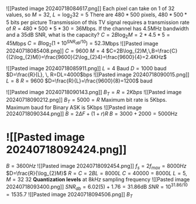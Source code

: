 ![[Pasted image 20240718084617.png]]
Each pixel can take on 1 of 32 values, so $M=32$, $L=\log_{2}32=5$
There are $480*500$ pixels, $480*500*5$  bits per picture
Transmission of this TV signal requires a transmission rate of $R=480*500*5*30=36$Mbps. 
If the channel has 4.5MHz bandwidth and a 35dB SNR, what is the capacity?
$C=2B\log_{2}M=2*4.5*5=45$Mbps
$C=B\log_{2}(1+10^{SNR_{dB}/10})=52.3$Mbps
![[Pasted image 20240718085408.png]]
$C=9600$
$M=4$
$C=2B\log_{2}M,\,B=\frac{C}{(2\log_{2}M)}=\frac{9600}{2\log_{2}4}=\frac{9600}{4}=2.4KHz$

![[Pasted image 20240718085911.png]]
$L=4$
Baud $D=1000$ baud
$D=\frac{R}{L}, \, R=DL=4000$bps
![[Pasted image 20240718090015.png]]
$L=8$
$R=9600$
$D=\frac{R}{L}=\frac{9600}{8}=1200$ baud

![[Pasted image 20240718090143.png]]
$B_{T}=R=2Kbps$
![[Pasted image 20240718090212.png]]
$B_{T}=5000=R$
Maximum bit rate is 5Kbps. Maximum baud for Binary ASK is 5Kbps
![[Pasted image 20240718090344.png]]
$B=2\Delta F+(1+r)R$
$B=3000+2000=5000$Hz
# ![[Pasted image 20240718092424.png]]
$B=3600Hz$ 
![[Pasted image 20240718092454.png]]
$f_{s}=2f_{max}=8000Hz$
$D=\frac{R}{\log_{2}M}$
$R=C=2BL=8000L$
$C=40000=8000L$
$L=5$, $M=32$ 32 **Quantization levels** at $8kHz$ sampling frequency
![[Pasted image 20240718093400.png]]
$SNR_{db}=6.02(5)+1.76=31.86$dB $SNR=10^{31.86/10}=1535.7$
![[Pasted image 20240718094506.png]]
$B_{T}$
